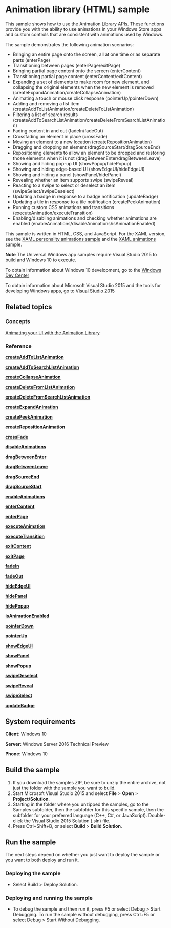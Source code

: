 <!---
  category: GraphicsAndAnimation
  samplefwlink: http://go.microsoft.com/fwlink/p/?LinkId=620483
--->

# Animation library (HTML) sample

This sample shows how to use the Animation Library APIs. These functions provide you with the ability to use animations in your Windows Store apps and custom controls that are consistent with animations used by Windows.

The sample demonstrates the following animation scenarios:

-   Bringing an entire page onto the screen, all at one time or as separate parts (enterPage)
-   Transitioning between pages (enterPage/exitPage)
-   Bringing partial page content onto the screen (enterContent)
-   Transitioning partial page content (enterContent/exitContent)
-   Expanding a set of elements to make room for new element, and collapsing the original elements when the new element is removed (createExpandAnimation/createCollapseAnimation)
-   Animating a touch or mouse click response (pointerUp/pointerDown)
-   Adding and removing a list item (createAddToListAnimation/createDeleteToListAnimation)
-   Filtering a list of search results (createAddToSearchListAnimation/createDeleteFromSearchListAnimation)
-   Fading content in and out (fadeIn/fadeOut)
-   Crossfading an element in place (crossFade)
-   Moving an element to a new location (createRepositionAnimation)
-   Dragging and dropping an element (dragSourceStart/dragSourceEnd)
-   Repositioning elements to allow an element to be dropped and restoring those elements when it is not (dragBetweenEnter/dragBetweenLeave)
-   Showing and hiding pop-up UI (showPopup/hidePopup)
-   Showing and hiding edge-based UI (showEdgeUI/hideEdgeUI)
-   Showing and hiding a panel (showPanel/hidePanel)
-   Revealing whether an item supports swipe (swipeReveal)
-   Reacting to a swipe to select or deselect an item (swipeSelect/swipeDeselect)
-   Updating a badge in response to a badge notification (updateBadge)
-   Updating a tile in response to a tile notification (createPeekAnimation)
-   Running custom CSS animations and transitions (executeAnimation/executeTransition)
-   Enabling/disabling animations and checking whether animations are enabled (enableAnimations/disableAnimations/isAnimationEnabled)

This sample is written in HTML, CSS, and JavaScript. For the XAML version, see the [XAML personality animations sample](http://go.microsoft.com/fwlink/p/?linkid=242401) and the [XAML animations sample](http://go.microsoft.com/fwlink/p/?linkid=242404).

**Note** The Universal Windows app samples require Visual Studio 2015 to build and Windows 10 to execute.
 
To obtain information about Windows 10 development, go to the [Windows Dev Center](https://dev.windows.com)

To obtain information about Microsoft Visual Studio 2015 and the tools for developing Windows apps, go to [Visual Studio 2015](http://go.microsoft.com/fwlink/?LinkID=532422)

## Related topics

### Concepts

[Animating your UI with the Animation Library](http://msdn.microsoft.com/library/windows/apps/hh465165)

### Reference

[**createAddToListAnimation**](http://msdn.microsoft.com/library/windows/apps/br212653)

[**createAddToSearchListAnimation**](http://msdn.microsoft.com/library/windows/apps/br212654)

[**createCollapseAnimation**](http://msdn.microsoft.com/library/windows/apps/br212655)

[**createDeleteFromListAnimation**](http://msdn.microsoft.com/library/windows/apps/br212656)

[**createDeleteFromSearchListAnimation**](http://msdn.microsoft.com/library/windows/apps/br212657)

[**createExpandAnimation**](http://msdn.microsoft.com/library/windows/apps/br212658)

[**createPeekAnimation**](http://msdn.microsoft.com/library/windows/apps/br212659)

[**createRepositionAnimation**](http://msdn.microsoft.com/library/windows/apps/br212660)

[**crossFade**](http://msdn.microsoft.com/library/windows/apps/br212661)

[**disableAnimations**](http://msdn.microsoft.com/library/windows/apps/hh779759)

[**dragBetweenEnter**](http://msdn.microsoft.com/library/windows/apps/br212668)

[**dragBetweenLeave**](http://msdn.microsoft.com/library/windows/apps/br212669)

[**dragSourceEnd**](http://msdn.microsoft.com/library/windows/apps/br212670)

[**dragSourceStart**](http://msdn.microsoft.com/library/windows/apps/br212671)

[**enableAnimations**](http://msdn.microsoft.com/library/windows/apps/hh779760)

[**enterContent**](http://msdn.microsoft.com/library/windows/apps/hh701582)

[**enterPage**](http://msdn.microsoft.com/library/windows/apps/br212672)

[**executeAnimation**](http://msdn.microsoft.com/library/windows/apps/hh779762)

[**executeTransition**](http://msdn.microsoft.com/library/windows/apps/hh779763)

[**exitContent**](http://msdn.microsoft.com/library/windows/apps/hh701585)

[**exitPage**](http://msdn.microsoft.com/library/windows/apps/hh701586)

[**fadeIn**](http://msdn.microsoft.com/library/windows/apps/br212673)

[**fadeOut**](http://msdn.microsoft.com/library/windows/apps/br212674)

[**hideEdgeUI**](http://msdn.microsoft.com/library/windows/apps/br212676)

[**hidePanel**](http://msdn.microsoft.com/library/windows/apps/br212677)

[**hidePopup**](http://msdn.microsoft.com/library/windows/apps/br212678)

[**isAnimationEnabled**](http://msdn.microsoft.com/library/windows/apps/hh779793)

[**pointerDown**](http://msdn.microsoft.com/library/windows/apps/br212680)

[**pointerUp**](http://msdn.microsoft.com/library/windows/apps/br212681)

[**showEdgeUI**](http://msdn.microsoft.com/library/windows/apps/br230466)

[**showPanel**](http://msdn.microsoft.com/library/windows/apps/br230467)

[**showPopup**](http://msdn.microsoft.com/library/windows/apps/br230468)

[**swipeDeselect**](http://msdn.microsoft.com/library/windows/apps/br212662)

[**swipeReveal**](http://msdn.microsoft.com/library/windows/apps/br212663)

[**swipeSelect**](http://msdn.microsoft.com/library/windows/apps/br212664)

[**updateBadge**](http://msdn.microsoft.com/library/windows/apps/br230471)

## System requirements

**Client:** Windows 10

**Server:** Windows Server 2016 Technical Preview

**Phone:** Windows 10

## Build the sample

1. If you download the samples ZIP, be sure to unzip the entire archive, not just the folder with the sample you want to build. 
2. Start Microsoft Visual Studio 2015 and select **File** \> **Open** \> **Project/Solution**.
3. Starting in the folder where you unzipped the samples, go to the Samples subfolder, then the subfolder for this specific sample, then the subfolder for your preferred language (C++, C#, or JavaScript). Double-click the Visual Studio 2015 Solution (.sln) file.
4. Press Ctrl+Shift+B, or select **Build** \> **Build Solution**.

## Run the sample

The next steps depend on whether you just want to deploy the sample or you want to both deploy and run it.

### Deploying the sample

- Select Build > Deploy Solution. 

### Deploying and running the sample

- To debug the sample and then run it, press F5 or select Debug >  Start Debugging. To run the sample without debugging, press Ctrl+F5 or select Debug > Start Without Debugging. 
